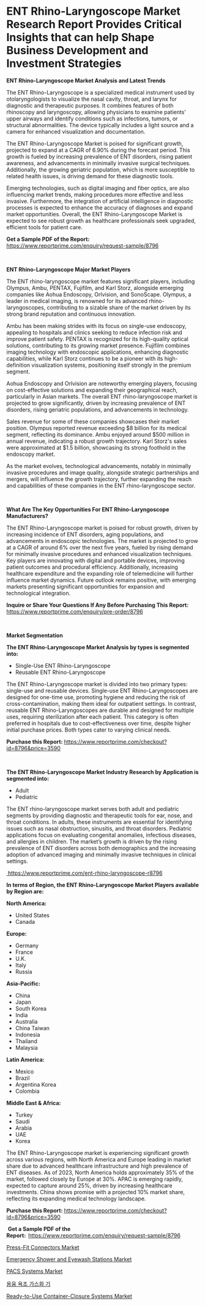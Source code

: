 <p><h1>ENT Rhino-Laryngoscope Market Research Report Provides Critical Insights that can help Shape Business Development and Investment Strategies</h1></p><p><strong>ENT Rhino-Laryngoscope Market Analysis and Latest Trends</strong></p>
<p><p>The ENT Rhino-Laryngoscope is a specialized medical instrument used by otolaryngologists to visualize the nasal cavity, throat, and larynx for diagnostic and therapeutic purposes. It combines features of both rhinoscopy and laryngoscopy, allowing physicians to examine patients' upper airways and identify conditions such as infections, tumors, or structural abnormalities. The device typically includes a light source and a camera for enhanced visualization and documentation.</p><p>The ENT Rhino-Laryngoscope Market is poised for significant growth, projected to expand at a CAGR of 6.90% during the forecast period. This growth is fueled by increasing prevalence of ENT disorders, rising patient awareness, and advancements in minimally invasive surgical techniques. Additionally, the growing geriatric population, which is more susceptible to related health issues, is driving demand for these diagnostic tools.</p><p>Emerging technologies, such as digital imaging and fiber optics, are also influencing market trends, making procedures more effective and less invasive. Furthermore, the integration of artificial intelligence in diagnostic processes is expected to enhance the accuracy of diagnoses and expand market opportunities. Overall, the ENT Rhino-Laryngoscope Market is expected to see robust growth as healthcare professionals seek upgraded, efficient tools for patient care.</p></p>
<p><strong>Get a Sample PDF of the Report:&nbsp;</strong> <a href="https://www.reportprime.com/enquiry/request-sample/8796">https://www.reportprime.com/enquiry/request-sample/8796</a></p>
<p>&nbsp;</p>
<p><strong>ENT Rhino-Laryngoscope Major Market Players</strong></p>
<p><p>The ENT rhino-laryngoscope market features significant players, including Olympus, Ambu, PENTAX, Fujifilm, and Karl Storz, alongside emerging companies like Aohua Endoscopy, Orlvision, and SonoScape. Olympus, a leader in medical imaging, is renowned for its advanced rhino-laryngoscopes, contributing to a sizable share of the market driven by its strong brand reputation and continuous innovation.</p><p>Ambu has been making strides with its focus on single-use endoscopy, appealing to hospitals and clinics seeking to reduce infection risk and improve patient safety. PENTAX is recognized for its high-quality optical solutions, contributing to its growing market presence. Fujifilm combines imaging technology with endoscopic applications, enhancing diagnostic capabilities, while Karl Storz continues to be a pioneer with its high-definition visualization systems, positioning itself strongly in the premium segment.</p><p>Aohua Endoscopy and Orlvision are noteworthy emerging players, focusing on cost-effective solutions and expanding their geographical reach, particularly in Asian markets. The overall ENT rhino-laryngoscope market is projected to grow significantly, driven by increasing prevalence of ENT disorders, rising geriatric populations, and advancements in technology.</p><p>Sales revenue for some of these companies showcases their market position. Olympus reported revenue exceeding $8 billion for its medical segment, reflecting its dominance. Ambu enjoyed around $500 million in annual revenue, indicating a robust growth trajectory. Karl Storz's sales were approximated at $1.5 billion, showcasing its strong foothold in the endoscopy market.</p><p>As the market evolves, technological advancements, notably in minimally invasive procedures and image quality, alongside strategic partnerships and mergers, will influence the growth trajectory, further expanding the reach and capabilities of these companies in the ENT rhino-laryngoscope sector.</p></p>
<p>&nbsp;</p>
<p><strong>What Are The Key Opportunities For ENT Rhino-Laryngoscope Manufacturers?</strong></p>
<p><p>The ENT Rhino-Laryngoscope market is poised for robust growth, driven by increasing incidence of ENT disorders, aging populations, and advancements in endoscopic technologies. The market is projected to grow at a CAGR of around 6% over the next five years, fueled by rising demand for minimally invasive procedures and enhanced visualization techniques. Key players are innovating with digital and portable devices, improving patient outcomes and procedural efficiency. Additionally, increasing healthcare expenditure and the expanding role of telemedicine will further influence market dynamics. Future outlook remains positive, with emerging markets presenting significant opportunities for expansion and technological integration.</p></p>
<p><strong>Inquire or Share Your Questions If Any Before Purchasing This Report:</strong> <a href="https://www.reportprime.com/enquiry/pre-order/8796">https://www.reportprime.com/enquiry/pre-order/8796</a></p>
<p>&nbsp;</p>
<p><strong>Market Segmentation</strong></p>
<p><strong>The ENT Rhino-Laryngoscope Market Analysis by types is segmented into:</strong></p>
<p><ul><li>Single-Use ENT Rhino-Laryngoscope</li><li>Reusable ENT Rhino-Laryngoscope</li></ul></p>
<p><p>The ENT Rhino-Laryngoscope market is divided into two primary types: single-use and reusable devices. Single-use ENT Rhino-Laryngoscopes are designed for one-time use, promoting hygiene and reducing the risk of cross-contamination, making them ideal for outpatient settings. In contrast, reusable ENT Rhino-Laryngoscopes are durable and designed for multiple uses, requiring sterilization after each patient. This category is often preferred in hospitals due to cost-effectiveness over time, despite higher initial purchase prices. Both types cater to varying clinical needs.</p></p>
<p><strong>Purchase this Report:&nbsp;</strong><a href="https://www.reportprime.com/checkout?id=8796&price=3590">https://www.reportprime.com/checkout?id=8796&price=3590</a></p>
<p>&nbsp;</p>
<p><strong>The ENT Rhino-Laryngoscope Market Industry Research by Application is segmented into:</strong></p>
<p><ul><li>Adult</li><li>Pediatric</li></ul></p>
<p><p>The ENT rhino-laryngoscope market serves both adult and pediatric segments by providing diagnostic and therapeutic tools for ear, nose, and throat conditions. In adults, these instruments are essential for identifying issues such as nasal obstruction, sinusitis, and throat disorders. Pediatric applications focus on evaluating congenital anomalies, infectious diseases, and allergies in children. The market’s growth is driven by the rising prevalence of ENT disorders across both demographics and the increasing adoption of advanced imaging and minimally invasive techniques in clinical settings.</p></p>
<p><a href="https://www.reportprime.com/ent-rhino-laryngoscope-r8796">&nbsp;https://www.reportprime.com/ent-rhino-laryngoscope-r8796</a></p>
<p><strong>In terms of Region, the ENT Rhino-Laryngoscope Market Players available by Region are:</strong></p>
<p>
    <p> <strong> North America: </strong>
        <ul>
            <li>United States</li>
            <li>Canada</li>
        </ul>
        </p> 
    <p> <strong> Europe: </strong>
        <ul>
            <li>Germany</li>
            <li>France</li>
            <li>U.K.</li>
            <li>Italy</li>
            <li>Russia</li>
        </ul>
        </p> 
    <p> <strong> Asia-Pacific: </strong>
        <ul>
            <li>China</li>
            <li>Japan</li>
            <li>South Korea</li>
            <li>India</li>
            <li>Australia</li>
            <li>China Taiwan</li>
            <li>Indonesia</li>
            <li>Thailand</li>
            <li>Malaysia</li>
        </ul>
        </p> 
    <p> <strong> Latin America: </strong>
        <ul>
            <li>Mexico</li>
            <li>Brazil</li>
            <li>Argentina Korea</li>
            <li>Colombia</li>
        </ul>
        </p> 
    <p> <strong> Middle East & Africa: </strong>
        <ul>
            <li>Turkey</li>
            <li>Saudi</li>
            <li>Arabia</li>
            <li>UAE</li>
            <li>Korea</li>
        </ul>
    </p>
    </p>
<p><p>The ENT Rhino-Laryngoscope market is experiencing significant growth across various regions, with North America and Europe leading in market share due to advanced healthcare infrastructure and high prevalence of ENT diseases. As of 2023, North America holds approximately 35% of the market, followed closely by Europe at 30%. APAC is emerging rapidly, expected to capture around 25%, driven by increasing healthcare investments. China shows promise with a projected 10% market share, reflecting its expanding medical technology landscape.</p></p>
<p><strong>Purchase this Report: </strong><a href="https://www.reportprime.com/checkout?id=8796&price=3590">https://www.reportprime.com/checkout?id=8796&price=3590</a></p>
<p>&nbsp;<strong>Get a Sample PDF of the Report:&nbsp;&nbsp;</strong><a href="https://www.reportprime.com/enquiry/request-sample/8796">https://www.reportprime.com/enquiry/request-sample/8796</a></p>
<p><strong></strong></p>
<p><p><a href="https://issuu.com/reportprime-2/docs/press-fit-connectors-market-size-20_98dc85ef7507dc">Press-Fit Connectors Market</a></p><p><a href="https://medium.com/@gideonruivoozs/the-growth-of-the-emergency-shower-and-eyewash-stations-market-has-been-significant-driven-by-7aa9dcdd5651">Emergency Shower and Eyewash Stations Market</a></p><p><a href="https://www.linkedin.com/pulse/global-pacs-systems-market-size-share-analysis-product-zabdf?trackingId=mYW%2FseckQauv44LGIuHuyQ%3D%3D">PACS Systems Market</a></p><p><a href="https://medium.com/@sadiejast2023/%EC%8B%A0%ED%9D%A5-%EC%9A%A9%EC%9C%B5%EC%9A%95-%EA%B0%80%EC%8A%A4%ED%99%94%EA%B8%B0-%EC%8B%9C%EC%9E%A5-%EA%B8%B0%ED%9A%8C-2024%EB%85%84%EB%B6%80%ED%84%B0-2031%EB%85%84%EA%B9%8C%EC%A7%80%EC%9D%98-%ED%88%AC%EC%9E%90%EC%9E%90-%EB%B0%8F-%EC%9D%B4%ED%95%B4%EA%B4%80%EA%B3%84%EC%9E%90%EB%A5%BC-%EC%9C%84%ED%95%9C-%EC%8B%9C%EC%9E%A5-%EB%B6%84%EC%84%9D-%EC%98%88%EC%B8%A1-6b41751d28eb">용융 욕조 가스화 기</a></p><p><a href="https://github.com/RogerBennett414/Market-Research-Report-List-1/blob/main/ready-to-use-container-closure-systems-market.md">Ready-to-Use Container-Closure Systems Market</a></p></p>